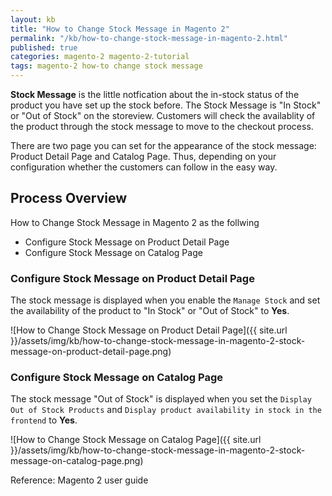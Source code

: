 ```yaml
---
layout: kb
title: "How to Change Stock Message in Magento 2"
permalink: "/kb/how-to-change-stock-message-in-magento-2.html"
published: true
categories: magento-2 magento-2-tutorial
tags: magento-2 how-to change stock message
---
```


**Stock Message** is the little notfication about the in-stock status of the product you have set up the stock before. The Stock Message is "In Stock" or "Out of Stock" on the storeview. Customers will check the availablity of the product through the stock message to move to the checkout process.

There are two page you can set for the appearance of the stock message: Product Detail Page and Catalog Page. Thus, depending on your configuration whether the customers can follow in the easy way.

## Process Overview  

How to Change Stock Message in Magento 2 as the follwing

* Configure Stock Message on Product Detail Page
* Configure Stock Message on Catalog Page

### Configure Stock Message on Product Detail Page

The stock message is displayed when you enable the `Manage Stock` and set the availability of the product to "In Stock" or "Out of Stock" to **Yes**.

![How to Change Stock Message on Product Detail Page]({{ site.url }}/assets/img/kb/how-to-change-stock-message-in-magento-2-stock-message-on-product-detail-page.png)

### Configure Stock Message on Catalog Page

The stock message "Out of Stock" is displayed when you set the `Display Out of Stock Products` and `Display product availability in stock in the frontend` to **Yes**.

![How to Change Stock Message on Catalog Page]({{ site.url }}/assets/img/kb/how-to-change-stock-message-in-magento-2-stock-message-on-catalog-page.png)



Reference: Magento 2 user guide